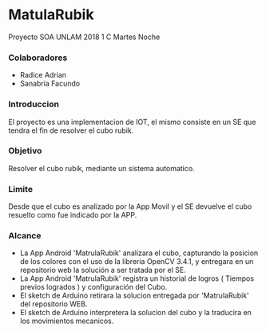 # MatulaRubik
Proyecto SOA UNLAM 2018 1 C Martes Noche

### Colaboradores
- Radice Adrian
- Sanabria Facundo

### Introduccion
El proyecto es una implementacion de IOT, el mismo consiste en un SE que tendra el fin de resolver el cubo rubik. 

### Objetivo
Resolver el cubo rubik, mediante un sistema automatico.

### Limite
Desde que el cubo es analizado por la App Movil y el SE devuelve el cubo resuelto como fue indicado por la APP.

### Alcance
- La App Android 'MatrulaRubik' analizara el cubo, capturando la posicion de los colores con el uso de la libreria OpenCV 3.4.1, y entregara en un repositorio web la solución a ser tratada por el SE.
- La App Android 'MatrulaRubik' registra un historial de logros ( Tiempos previos logrados ) y configuración del Cubo.
- El sketch de Arduino retirara la solucion entregada por 'MatrulaRubik' del repositorio WEB.
- El sketch de Arduino interpretera la solucion del cubo y la traducira en los movimientos mecanicos.
